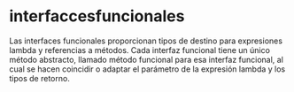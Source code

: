 # interfaccesfuncionales
 Las interfaces funcionales proporcionan tipos de destino para expresiones lambda y referencias a métodos. Cada interfaz funcional tiene un único método abstracto, llamado método funcional para esa interfaz funcional, al cual se hacen coincidir o adaptar el parámetro de la expresión lambda y los tipos de retorno.
